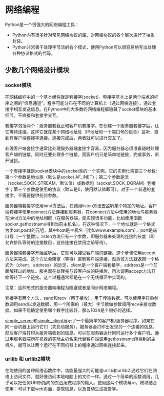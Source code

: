 # 网络编程

Python是一个很强大的网络编程工具：
* Python内有很多针对常见网络协议的库，对网络协议的各个层次进行了抽象封装。
* Python非常善于处理字节流的各个模式，使用Python可以很容易地写出处理各种协议格式的代码。

## 少数几个网络设计模块

### socket模块

在网络编程中的一个基本组件就是套接字(socket)。套接字基本上是两个端点的程序之间的“信息通道”。程序可能分布在不同的计算机上（通过网络连接），通过套接字相互发送信息。在Python中的大多数的网络编程都隐藏了socket模块的基本细节，不直接和套接字交互。

套接字包括两个：服务器套截止和客户机套接字。在创建一个服务器套接字后，让它等待连接。这样它就在某个网络地址处（IP地址和一个端口号的组合）监听，直到有客户端套接字连接。连接完成后，两者就可以进行交互了。

处理客户端套接字通常比处理服务器端套接字容易，因为服务器必须准备随时处理客户端的链接，同时还要处理多个链接，而客户机只是简单地链接，完成事务，断开链接。

一个套接字就是socket模块中的socket类的一个实例。它的实例化需要三个参数:第一个参数是地址族（默认是socket.AF_INET）；第二个参数是流（socket.SOCK_STREAM，默认值）或数据包（socket.SOCK_DGRAM）套接字；第三个参数是使用的协议（默认是0，使用默认值即可）。对于一个普通的套接字，不需要提供任何参数。

服务器端套接字使用bind方法后，在调用listen方法去监听某个特定的地址。客户端套接字使用connect方法连接到服务器，在connect方法中使用的地址与服务器在bind方法中的地址相同（在服务器端，能实现很多功能，比如使用函数socket.gethostname得到当前主机名）。在这种情况下，一个地址就是一个格式为(host,post)的元组，其中host是主机名（比如www.example.com），port是端口号（一个整数）。listen方法只有一个参数，即服务器未处理的连接的长度（即允许排队等待的连接数目，这些连接在禁用之前等待）。

服务器端套接字开始监听后，它就可以接受客户端的链接。这个步骤使用accept方法来完成。这个方法会阻塞（等待）直到客户端连接，然后该方法就返回一个格式为（client，address）的远足，client是一个客户端套接字，address是一个前面解释过的地址。服务器在处理完与该客户端的链接后，再次调用accept方法开始等待下一个链接。这个过程通常都是在一个无线循环中实现的。

注意：这种形式的服务器端编程为阻塞或者是同步网络编程。

套接字有两个方法，send和recv（用于接收），用于传输数据。可以使用字符串参数调用send以发送数据，用一个所需的（最大）字节数做参数调用recv来接收数据。如果不能确定使用哪个数字比较好，那么1024是个很好的选择。

[simple_server]()和[simple_client]()展示了一个最简单的客户机/服务器程序。如果在同一台机器上运行它们（先启动服务），服务器会打印出发现的一个连接的信息。然后客户端打印从服务端收到的信息。可以在服务器运行同时运行多个客户机。通过用服务器端所在机器的实际主机名来代替客户端调用gethostname所得到的主机名，就可以让两个运行在不同机器上的程序通过网络连接起来。

### urllib 和 urllib2模块

在能使用的各种网络函数库中，功能最强大的可能是urllib和urllib2.通过它们在网络上访问文件，就好像访问本地电脑上的文件一样。通过一个简单的函数调用，几乎可以把任何URl所指向的东西用做程序的输入。使用这两个模块与re，模块结合使用：可以下载web页面，提取信息，以及自动生成报告等。
